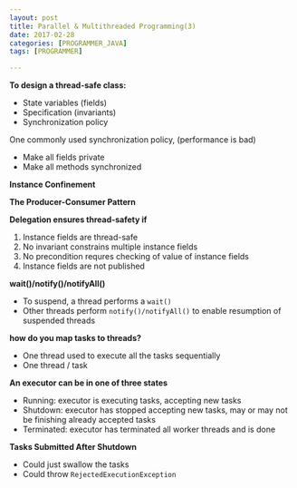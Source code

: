 ```yaml
---
layout: post
title: Parallel & Multithreaded Programming(3)
date: 2017-02-28
categories: [PROGRAMMER_JAVA]
tags: [PROGRAMMER]

---
```


__To design a thread-safe class:__

* State variables (fields)
* Specification (invariants)
* Synchronization policy

One commonly used synchronization policy, (performance is bad)

* Make all fields private
* Make all methods synchronized

__Instance Confinement__

__The Producer-Consumer Pattern__

__Delegation ensures thread-safety if__

1. Instance fields are thread-safe
2. No invariant constrains multiple instance fields
3. No precondition requres checking of value of instance fields
4. Instance fields are not published

__wait()/notify()/notifyAll()__

* To suspend, a thread performs a ```wait()```
* Other threads perform ```notify()/notifyAll()``` to enable resumption of suspended threads

__how do you map tasks to threads?__

* One thread used to execute all the tasks sequentially
* One thread / task

__An executor can be in one of three states__

* Running:  executor is executing tasks, accepting new tasks* Shutdown: executor has stopped accepting new tasks, may or may not be finishing already accepted tasks* Terminated:  executor has terminated all worker threads and is done__Tasks Submitted After Shutdown__* Could just swallow the tasks* Could throw ```RejectedExecutionException```

